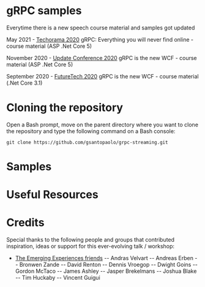 # gRPC samples
Everytime there is a new speech course material and samples got updated

May 2021 - [Techorama 2020](https://techorama.be/) gRPC: Everything you will never find online - course material (ASP .Net Core 5)

November 2020 - [Update Conference 2020](https://www.updateconference.net/) gRPC is the new WCF - course material (ASP .Net Core 5)

September 2020 - [FutureTech 2020](https://futuretech.nl/) gRPC is the new WCF - course material (.Net Core 3.1)

# Cloning the repository
Open a Bash prompt, move on the parent directory where you want to clone the repository and type the following command on a Bash console:

```
git clone https://github.com/gsantopaolo/grpc-streaming.git
```

# Samples

# Useful Resources

# Credits

Special thanks to the following people and groups that contributed inspiration, ideas or support for this ever-evolving talk / workshop:
- [The Emerging Experiences friends](https://emerging-experiences.slack.com/)
-- Andras Velvart
-- Andreas Erben
-- Bronwen Zande
-- David Renton
-- Dennis Vroegop
-- Dwight Goins
-- Gordon McTaco
-- James Ashley
-- Jasper Brekelmans
-- Joshua Blake
-- Tim Huckaby
-- Vincent Guigui
